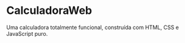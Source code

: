 # CalculadoraWeb
 Uma calculadora totalmente funcional, construída com HTML, CSS e JavaScript puro.

